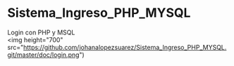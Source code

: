 # Sistema_Ingreso_PHP_MYSQL
Login con PHP y MSQL
<br>
<img height="700" src="https://github.com/johanalopezsuarez/Sistema_Ingreso_PHP_MYSQL.git/master/doc/login.png")
<br>

